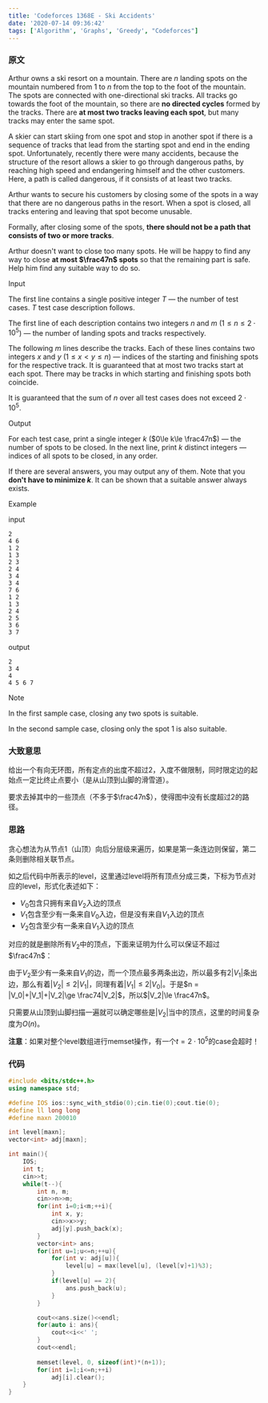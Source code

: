 ```yaml
---
title: 'Codeforces 1368E - Ski Accidents'
date: '2020-07-14 09:36:42'
tags: ['Algorithm', 'Graphs', 'Greedy', "Codeforces"]
---
```


### 原文

Arthur owns a ski resort on a mountain. There are $n$ landing spots on the mountain numbered from $1$ to $n$ from the top to the foot of the mountain. The spots are connected with one-directional ski tracks. All tracks go towards the foot of the mountain, so there are **no directed cycles** formed by the tracks. There are **at most two tracks leaving each spot**, but many tracks may enter the same spot.

A skier can start skiing from one spot and stop in another spot if there is a sequence of tracks that lead from the starting spot and end in the ending spot. Unfortunately, recently there were many accidents, because the structure of the resort allows a skier to go through dangerous paths, by reaching high speed and endangering himself and the other customers. Here, a path is called dangerous, if it consists of at least two tracks.

Arthur wants to secure his customers by closing some of the spots in a way that there are no dangerous paths in the resort. When a spot is closed, all tracks entering and leaving that spot become unusable.

Formally, after closing some of the spots, **there should not be a path that consists of two or more tracks**.

Arthur doesn't want to close too many spots. He will be happy to find any way to close **at most $\frac47n$ spots** so that the remaining part is safe. Help him find any suitable way to do so.

Input

The first line contains a single positive integer $T$ — the number of test cases. $T$ test case description follows.

The first line of each description contains two integers $n$ and $m$ ($1\le n\le 2\cdot 10^5$) — the number of landing spots and tracks respectively.

The following $m$ lines describe the tracks. Each of these lines contains two integers $x$ and $y$ ($1\le x< y\le n$) — indices of the starting and finishing spots for the respective track. It is guaranteed that at most two tracks start at each spot. There may be tracks in which starting and finishing spots both coincide.

It is guaranteed that the sum of $n$ over all test cases does not exceed $2\cdot 10^5$.

Output

For each test case, print a single integer $k$ ($0\le k\le \frac47n$) — the number of spots to be closed. In the next line, print $k$ distinct integers — indices of all spots to be closed, in any order.

If there are several answers, you may output any of them. Note that you **don't have to minimize $k$**. It can be shown that a suitable answer always exists.

Example

input

```
2
4 6
1 2
1 3
2 3
2 4
3 4
3 4
7 6
1 2
1 3
2 4
2 5
3 6
3 7
```

output

```
2
3 4 
4
4 5 6 7 
```

Note

In the first sample case, closing any two spots is suitable.

In the second sample case, closing only the spot $1$ is also suitable.



### 大致意思

给出一个有向无环图，所有定点的出度不超过2，入度不做限制，同时限定边的起始点一定比终止点要小（是从山顶到山脚的滑雪道）。

要求去掉其中的一些顶点（不多于$\frac47n$），使得图中没有长度超过2的路径。



### 思路

贪心想法为从节点1（山顶）向后分层级来遍历，如果是第一条连边则保留，第二条则删除相关联节点。

如之后代码中所表示的level，这里通过level将所有顶点分成三类，下标为节点对应的level，形式化表述如下：

* $V_0$包含只拥有来自$V_2$入边的顶点
* $V_1$包含至少有一条来自$V_0$入边，但是没有来自$V_1$入边的顶点
* $V_2$包含至少有一条来自$V_1$入边的顶点

对应的就是删除所有$V_2$中的顶点，下面来证明为什么可以保证不超过$\frac47n$：

由于$V_2$至少有一条来自$V_1$的边，而一个顶点最多两条出边，所以最多有$2|V_1|$条出边，那么有着$|V_2|\le 2|V_1|$，同理有着$|V_1|\le 2|V_0|$。于是$n = |V_0|+|V_1|+|V_2|\ge \frac74|V_2|$，所以$|V_2|\le \frac47n$。

只需要从山顶到山脚扫描一遍就可以确定哪些是$|V_2|$当中的顶点，这里的时间复杂度为$O(n)$。

**注意**：如果对整个level数组进行memset操作，有一个$t=2\cdot 10^5$的case会超时！



### 代码

```c++
#include <bits/stdc++.h>
using namespace std;

#define IOS ios::sync_with_stdio(0);cin.tie(0);cout.tie(0);
#define ll long long
#define maxn 200010

int level[maxn];
vector<int> adj[maxn];

int main(){
    IOS;
    int t;
    cin>>t;
    while(t--){
        int n, m;
        cin>>n>>m;
        for(int i=0;i<m;++i){
            int x, y;
            cin>>x>>y;
            adj[y].push_back(x);
        }
        vector<int> ans;
        for(int u=1;u<=n;++u){
            for(int v: adj[u]){
                level[u] = max(level[u], (level[v]+1)%3);
            }
            if(level[u] == 2){
                ans.push_back(u);
            }
        }

        cout<<ans.size()<<endl;
        for(auto i: ans){
            cout<<i<<' ';
        }
        cout<<endl;
        
        memset(level, 0, sizeof(int)*(n+1));
        for(int i=1;i<=n;++i)
            adj[i].clear();
    }
}
```

